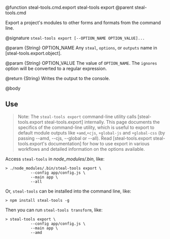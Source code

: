 @function steal-tools.cmd.export steal-tools export
@parent steal-tools.cmd

Export a project's modules to other forms and formats from the command line.

@signature `steal-tools export [--OPTION_NAME OPTION_VALUE]...`

@param {String} OPTION_NAME Any `steal`, `options`, or `outputs` name in
[steal-tools.export.object].

@param {String} OPTION_VALUE The value of `OPTION_NAME`.  The `ignores` option
will be converted to a regular expression.

@return {String} Writes the output to the console.

@body

## Use

> Note: The `steal-tools export` command-line
utility calls [steal-tools.export steal-tools.export] internally.
This page documents the specifics of the command-line utility, which is useful
to export to default module outputs like `+amd`,`+cjs`, `+global-js` and
`+global-css` (by passing --amd, --cjs, --global or --all). Read
[steal-tools.export steal-tools.export's documentation] for how to use
export in various workflows and detailed information on the options available.


Access `steal-tools` in _node_modules/.bin_, like:

    > ./node_modules/.bin/steal-tools export \
               --config app/config.js \
               --main app \
               --all

Or, `steal-tools` can be installed into the command line, like:

    > npm install steal-tools -g

Then you can run `steal-tools transform`, like:

    > steal-tools export \
               --config app/config.js \
               --main app \
               --amd
